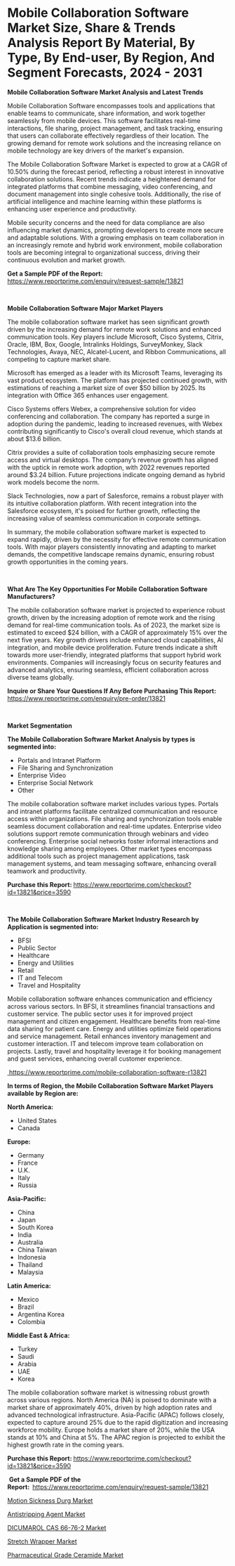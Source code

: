 <p><h1>Mobile Collaboration Software Market Size, Share & Trends Analysis Report By Material, By Type, By End-user, By Region, And Segment Forecasts, 2024 - 2031</h1></p><p><strong>Mobile Collaboration Software Market Analysis and Latest Trends</strong></p>
<p><p>Mobile Collaboration Software encompasses tools and applications that enable teams to communicate, share information, and work together seamlessly from mobile devices. This software facilitates real-time interactions, file sharing, project management, and task tracking, ensuring that users can collaborate effectively regardless of their location. The growing demand for remote work solutions and the increasing reliance on mobile technology are key drivers of the market's expansion.</p><p>The Mobile Collaboration Software Market is expected to grow at a CAGR of 10.50% during the forecast period, reflecting a robust interest in innovative collaboration solutions. Recent trends indicate a heightened demand for integrated platforms that combine messaging, video conferencing, and document management into single cohesive tools. Additionally, the rise of artificial intelligence and machine learning within these platforms is enhancing user experience and productivity. </p><p>Mobile security concerns and the need for data compliance are also influencing market dynamics, prompting developers to create more secure and adaptable solutions. With a growing emphasis on team collaboration in an increasingly remote and hybrid work environment, mobile collaboration tools are becoming integral to organizational success, driving their continuous evolution and market growth.</p></p>
<p><strong>Get a Sample PDF of the Report:&nbsp;</strong> <a href="https://www.reportprime.com/enquiry/request-sample/13821">https://www.reportprime.com/enquiry/request-sample/13821</a></p>
<p>&nbsp;</p>
<p><strong>Mobile Collaboration Software Major Market Players</strong></p>
<p><p>The mobile collaboration software market has seen significant growth driven by the increasing demand for remote work solutions and enhanced communication tools. Key players include Microsoft, Cisco Systems, Citrix, Oracle, IBM, Box, Google, Intralinks Holdings, SurveyMonkey, Slack Technologies, Avaya, NEC, Alcatel-Lucent, and Ribbon Communications, all competing to capture market share.</p><p>Microsoft has emerged as a leader with its Microsoft Teams, leveraging its vast product ecosystem. The platform has projected continued growth, with estimations of reaching a market size of over $50 billion by 2025. Its integration with Office 365 enhances user engagement.</p><p>Cisco Systems offers Webex, a comprehensive solution for video conferencing and collaboration. The company has reported a surge in adoption during the pandemic, leading to increased revenues, with Webex contributing significantly to Cisco's overall cloud revenue, which stands at about $13.6 billion.</p><p>Citrix provides a suite of collaboration tools emphasizing secure remote access and virtual desktops. The company’s revenue growth has aligned with the uptick in remote work adoption, with 2022 revenues reported around $3.24 billion. Future projections indicate ongoing demand as hybrid work models become the norm.</p><p>Slack Technologies, now a part of Salesforce, remains a robust player with its intuitive collaboration platform. With recent integration into the Salesforce ecosystem, it's poised for further growth, reflecting the increasing value of seamless communication in corporate settings.</p><p>In summary, the mobile collaboration software market is expected to expand rapidly, driven by the necessity for effective remote communication tools. With major players consistently innovating and adapting to market demands, the competitive landscape remains dynamic, ensuring robust growth opportunities in the coming years.</p></p>
<p>&nbsp;</p>
<p><strong>What Are The Key Opportunities For Mobile Collaboration Software Manufacturers?</strong></p>
<p><p>The mobile collaboration software market is projected to experience robust growth, driven by the increasing adoption of remote work and the rising demand for real-time communication tools. As of 2023, the market size is estimated to exceed $24 billion, with a CAGR of approximately 15% over the next five years. Key growth drivers include enhanced cloud capabilities, AI integration, and mobile device proliferation. Future trends indicate a shift towards more user-friendly, integrated platforms that support hybrid work environments. Companies will increasingly focus on security features and advanced analytics, ensuring seamless, efficient collaboration across diverse teams globally.</p></p>
<p><strong>Inquire or Share Your Questions If Any Before Purchasing This Report:</strong> <a href="https://www.reportprime.com/enquiry/pre-order/13821">https://www.reportprime.com/enquiry/pre-order/13821</a></p>
<p>&nbsp;</p>
<p><strong>Market Segmentation</strong></p>
<p><strong>The Mobile Collaboration Software Market Analysis by types is segmented into:</strong></p>
<p><ul><li>Portals and Intranet Platform</li><li>File Sharing and Synchronization</li><li>Enterprise Video</li><li>Enterprise Social Network</li><li>Other</li></ul></p>
<p><p>The mobile collaboration software market includes various types. Portals and intranet platforms facilitate centralized communication and resource access within organizations. File sharing and synchronization tools enable seamless document collaboration and real-time updates. Enterprise video solutions support remote communication through webinars and video conferencing. Enterprise social networks foster informal interactions and knowledge sharing among employees. Other market types encompass additional tools such as project management applications, task management systems, and team messaging software, enhancing overall teamwork and productivity.</p></p>
<p><strong>Purchase this Report:&nbsp;</strong><a href="https://www.reportprime.com/checkout?id=13821&price=3590">https://www.reportprime.com/checkout?id=13821&price=3590</a></p>
<p>&nbsp;</p>
<p><strong>The Mobile Collaboration Software Market Industry Research by Application is segmented into:</strong></p>
<p><ul><li>BFSI</li><li>Public Sector</li><li>Healthcare</li><li>Energy and Utilities</li><li>Retail</li><li>IT and Telecom</li><li>Travel and Hospitality</li></ul></p>
<p><p>Mobile collaboration software enhances communication and efficiency across various sectors. In BFSI, it streamlines financial transactions and customer service. The public sector uses it for improved project management and citizen engagement. Healthcare benefits from real-time data sharing for patient care. Energy and utilities optimize field operations and service management. Retail enhances inventory management and customer interaction. IT and telecom improve team collaboration on projects. Lastly, travel and hospitality leverage it for booking management and guest services, enhancing overall customer experience.</p></p>
<p><a href="https://www.reportprime.com/mobile-collaboration-software-r13821">&nbsp;https://www.reportprime.com/mobile-collaboration-software-r13821</a></p>
<p><strong>In terms of Region, the Mobile Collaboration Software Market Players available by Region are:</strong></p>
<p>
    <p> <strong> North America: </strong>
        <ul>
            <li>United States</li>
            <li>Canada</li>
        </ul>
        </p> 
    <p> <strong> Europe: </strong>
        <ul>
            <li>Germany</li>
            <li>France</li>
            <li>U.K.</li>
            <li>Italy</li>
            <li>Russia</li>
        </ul>
        </p> 
    <p> <strong> Asia-Pacific: </strong>
        <ul>
            <li>China</li>
            <li>Japan</li>
            <li>South Korea</li>
            <li>India</li>
            <li>Australia</li>
            <li>China Taiwan</li>
            <li>Indonesia</li>
            <li>Thailand</li>
            <li>Malaysia</li>
        </ul>
        </p> 
    <p> <strong> Latin America: </strong>
        <ul>
            <li>Mexico</li>
            <li>Brazil</li>
            <li>Argentina Korea</li>
            <li>Colombia</li>
        </ul>
        </p> 
    <p> <strong> Middle East & Africa: </strong>
        <ul>
            <li>Turkey</li>
            <li>Saudi</li>
            <li>Arabia</li>
            <li>UAE</li>
            <li>Korea</li>
        </ul>
    </p>
    </p>
<p><p>The mobile collaboration software market is witnessing robust growth across various regions. North America (NA) is poised to dominate with a market share of approximately 40%, driven by high adoption rates and advanced technological infrastructure. Asia-Pacific (APAC) follows closely, expected to capture around 25% due to the rapid digitization and increasing workforce mobility. Europe holds a market share of 20%, while the USA stands at 10% and China at 5%. The APAC region is projected to exhibit the highest growth rate in the coming years.</p></p>
<p><strong>Purchase this Report: </strong><a href="https://www.reportprime.com/checkout?id=13821&price=3590">https://www.reportprime.com/checkout?id=13821&price=3590</a></p>
<p>&nbsp;<strong>Get a Sample PDF of the Report:&nbsp;&nbsp;</strong><a href="https://www.reportprime.com/enquiry/request-sample/13821">https://www.reportprime.com/enquiry/request-sample/13821</a></p>
<p><strong></strong></p>
<p><p><a href="https://medium.com/@lavernacole75/this-motion-sickness-durg-market-research-report-evaluates-the-key-market-trends-drivers-and-f66860b4e7f6">Motion Sickness Durg Market</a></p><p><a href="https://issuu.com/reportprime-2/docs/antistripping-agent-market-size-203_ced32cb3f18277">Antistripping Agent Market</a></p><p><a href="https://medium.com/@lavernacole75/what-is-dicumarol-cas-66-76-2-market-7fb1ce7ba357">DICUMAROL CAS 66-76-2 Market</a></p><p><a href="https://www.linkedin.com/pulse/stretch-wrapper-market-global-trends-forecast-2024-2031-8e6ge?trackingId=WSgYovQ6Quq%2BheNwLJEFgw%3D%3D">Stretch Wrapper Market</a></p><p><a href="https://issuu.com/reportprime-2/docs/pharmaceutical-grade-ceramide-marke_83b977d08b2957">Pharmaceutical Grade Ceramide Market</a></p></p>